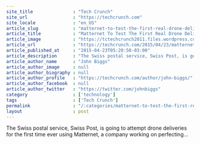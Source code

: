 ```yaml
---
site_title               : "Tech Crunch"
site_url                 : "https://techcrunch.com"
site_locale              : "en_US"
article_slug             : "matternet-to-test-the-first-real-drone-delivery-system-in-switzerland"
article_title            : "Matternet To Test The First Real Drone Delivery System In Switzerland"
article_image            : "https://tctechcrunch2011.files.wordpress.com/2015/04/screen-shot-2015-04-23-at-9-22-31-am.png?w=764&h=400&crop=1"
article_url              : "https://techcrunch.com/2015/04/23/matternet-to-test-the-first-real-drone-delivery-system-in-switzerland/"
article_published_at     : "2015-04-23T05:20:50-03:00"
article_description      : "The Swiss postal service, Swiss Post, is going to attempt drone deliveries for the first time ever using Matternet, a company working on perfecting..."
article_author_name      : "John Biggs"
article_author_image     : null
article_author_biography : null
article_author_profile   : "https://techcrunch.com/author/john-biggs/"
article_author_facebook  : null
article_author_twitter   : "https://twitter.com/johnbiggs"
category                 : ['technology']
tags                     : ['Tech Crunch']
permalink                : "/:categories/matternet-to-test-the-first-real-drone-delivery-system-in-switzerland/"
layout                   : post
---
```


The Swiss postal service, Swiss Post, is going to attempt drone deliveries for the first time ever using Matternet, a company working on perfecting...
